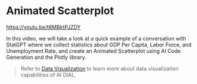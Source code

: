 # Animated Scatterplot

https://youtu.be/t8MBktPJZDY

In this video, we will take a look at a quick example of a conversation with StatGPT where we collect statistics about GDP Per Capita, Labor Force, and Unemployment Rate, and create an Animated Scatterplot using AI Code Generation and the Plotly library.

> Refer to [Data Visualization](/docs/platform/4.chat/2.data-visualization-intro.md) to learn more about data visualization capabilities of AI DIAL.